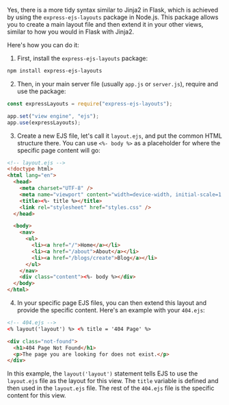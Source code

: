 Yes, there is a more tidy syntax similar to Jinja2 in Flask, which is achieved by using the `express-ejs-layouts` package in Node.js. This package allows you to create a main layout file and then extend it in your other views, similar to how you would in Flask with Jinja2.

Here's how you can do it:

1. First, install the `express-ejs-layouts` package:

```bash
npm install express-ejs-layouts
```

2. Then, in your main server file (usually `app.js` or `server.js`), require and use the package:

```javascript
const expressLayouts = require("express-ejs-layouts");

app.set("view engine", "ejs");
app.use(expressLayouts);
```

3. Create a new EJS file, let's call it `layout.ejs`, and put the common HTML structure there. You can use `<%- body %>` as a placeholder for where the specific page content will go:

```html
<!-- layout.ejs -->
<!doctype html>
<html lang="en">
  <head>
    <meta charset="UTF-8" />
    <meta name="viewport" content="width=device-width, initial-scale=1.0" />
    <title><%- title %></title>
    <link rel="stylesheet" href="styles.css" />
  </head>

  <body>
    <nav>
      <ul>
        <li><a href="/">Home</a></li>
        <li><a href="/about">About</a></li>
        <li><a href="/blogs/create">Blog</a></li>
      </ul>
    </nav>
    <div class="content"><%- body %></div>
  </body>
</html>
```

4. In your specific page EJS files, you can then extend this layout and provide the specific content. Here's an example with your `404.ejs`:

```html
<!-- 404.ejs -->
<% layout('layout') %> <% title = '404 Page' %>

<div class="not-found">
  <h1>404 Page Not Found</h1>
  <p>The page you are looking for does not exist.</p>
</div>
```

In this example, the `layout('layout')` statement tells EJS to use the `layout.ejs` file as the layout for this view. The `title` variable is defined and then used in the `layout.ejs` file. The rest of the `404.ejs` file is the specific content for this view.
